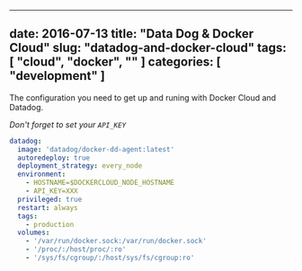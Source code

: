 
---
date: 2016-07-13
title: "Data Dog & Docker Cloud"
slug: "datadog-and-docker-cloud"
tags: [ "cloud", "docker", "" ]
categories: [ "development" ]
---

The configuration you need to get up and runing with Docker Cloud and Datadog.

_Don't forget to set your `API_KEY`_

```yaml
datadog:
  image: 'datadog/docker-dd-agent:latest'
  autoredeploy: true
  deployment_strategy: every_node
  environment:
    - HOSTNAME=$DOCKERCLOUD_NODE_HOSTNAME
    - API_KEY=XXX
  privileged: true
  restart: always
  tags:
    - production
  volumes:
    - '/var/run/docker.sock:/var/run/docker.sock'
    - '/proc/:/host/proc/:ro'
    - '/sys/fs/cgroup/:/host/sys/fs/cgroup:ro'
```
